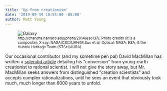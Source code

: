 ```yaml
---
title: 'Up from creationism'
date: '2019-05-19 10:55:00 -06:00'
author: Matt Young
---
```

<figure>
<img src="/PT/uploads/2019/Chandra_Image_600.jpg" alt="Galaxy"/>
<figcaption><small>http://chandra.harvard.edu/photo/2014/eso137/. Photo credits (it is a composite): X-ray: NASA/CXC/UAH/M.Sun et al; Optical: NASA, ESA, & the Hubble Heritage Team (STScI/AURA).</small>
</figcaption>
</figure>
Our occasional contributor (and my sometime pen pal) David MacMillan has written a <a href="https://medium.com/@davidstarlingm/path-across-the-stars-e8dbf93e4405">splendid article</a> detailing his "conversion" from young-earth creationist to rational scientist. I will not give the story away, but Mr. MacMillan seeks answers from distinguished "creation scientists" and accepts complex rationalizations, until he sees an event that obviously took much, much longer than 6000 years to unfold. 
